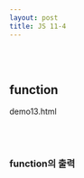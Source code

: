 ```yaml
---
layout: post
title: JS 11-4
---
```


<br><br>

## function

demo13.html

<br><br>

### function의 출력

<br>
